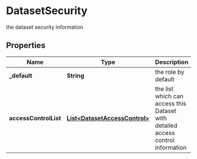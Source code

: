 

# DatasetSecurity

the dataset security information

## Properties

Name | Type | Description | Notes
------------ | ------------- | ------------- | -------------
**_default** | **String** | the role by default | 
**accessControlList** | [**List&lt;DatasetAccessControl&gt;**](DatasetAccessControl.md) | the list which can access this Dataset with detailed access control information | 



